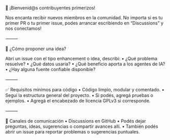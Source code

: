 
🤗 ¡Bienvenid@s contribuyentes primerizos!

Nos encanta recibir nuevos miembros en la comunidad. No importa si es tu primer PR o tu primer issue, podes arrancar escribiendo en “Discussions” y nos conectamos!

⸻

🧭 ¿Cómo proponer una idea?

Abrí un issue con el tipo enhancement o idea, describí:
	•	¿Qué problema resuelve?
	•	¿Qué datos usaría?
	•	¿Qué beneficio aporta a los agentes de IA?
	•	¿Hay alguna fuente confiable disponible?

⸻

✅ Requisitos mínimos para código
	•	Código limpio, modular y comentado.
	•	Seguí la estructura general del proyecto.
	•	Si podés, agregá pruebas o ejemplos.
	•	Agregá el encabezado de licencia GPLv3 si corresponde.

⸻

💬 Canales de comunicación
	•	Discussions en GitHub
	•	Podés dejar preguntas, ideas, sugerencias o compartir avances allí.
	•	También podés abrir un issue para reportar problemas o sugerencias puntuales.

